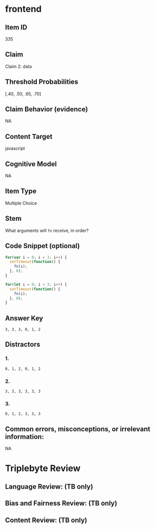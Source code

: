 # frontend

## Item ID
335

## Claim
Claim 2: data

## Threshold Probabilities
[.40, .50, .65, .70]

## Claim Behavior (evidence)
NA

## Content Target
javascript

## Cognitive Model
NA

## Item Type
Multiple Choice

## Stem
What arguments will `fn` receive, in order?

## Code Snippet (optional)
```javascript
for(var i = 0; i < 3; i++) {
  setTimeout(function() {
    fn(i);
  }, 0);
}

for(let i = 0; i < 3; i++) {
  setTimeout(function() {
    fn(i);
  }, 0);
}
```

## Answer Key
`3, 3, 3, 0, 1, 2`

## Distractors

### 1.
`0, 1, 2, 0, 1, 2`

### 2.
`3, 3, 3, 3, 3, 3`

### 3.
`0, 1, 2, 3, 3, 3`

## Common errors, misconceptions, or irrelevant information:
NA

# Triplebyte Review


## Language Review: (TB only)


## Bias and Fairness Review: (TB only)


## Content Review: (TB only)

